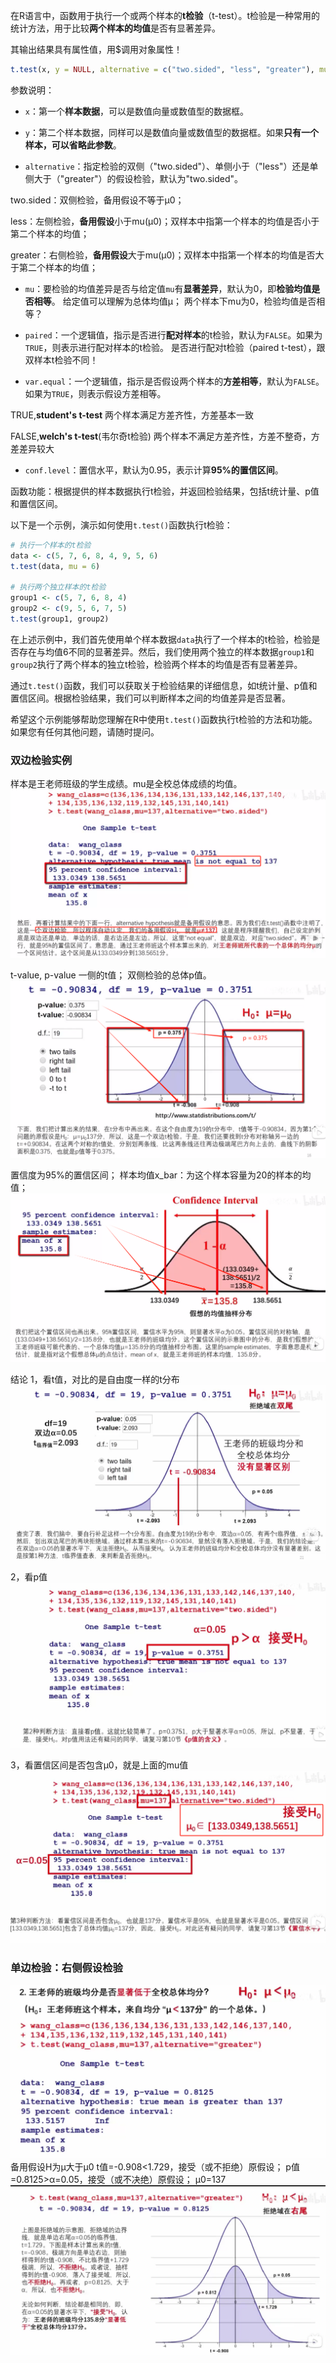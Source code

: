 在R语言中，函数用于执行一个或两个样本的**t检验**（t-test）。t检验是一种常用的统计方法，用于比较**两个样本的均值**是否有显著差异。

其输出结果具有属性值，用$调用对象属性！

```R
t.test(x, y = NULL, alternative = c("two.sided", "less", "greater"), mu = 0, paired = FALSE, var.equal = FALSE, conf.level = 0.95)
```

参数说明：

- `x`：第一个**样本数据**，可以是数值向量或数值型的数据框。

- `y`：第二个样本数据，同样可以是数值向量或数值型的数据框。如果**只有一个样本，可以省略此参数**。

- `alternative`：指定检验的双侧（"two.sided"）、单侧小于（"less"）还是单侧大于（"greater"）的假设检验，默认为"two.sided"。

two.sided：双侧检验，备用假设不等于μ0；

less：左侧检验，**备用假设**小于mu(μ0)；双样本中指第一个样本的均值是否小于第二个样本的均值；

greater：右侧检验，**备用假设**大于mu(μ0)；双样本中指第一个样本的均值是否大于第二个样本的均值；

- `mu`：要检验的均值差异是否与给定值`mu`有**显著差异**，默认为0，即**检验均值是否相等**。
给定值可以理解为总体均值μ；
两个样本下mu为0，检验均值是否相等？

- `paired`：一个逻辑值，指示是否进行**配对样本**的t检验，默认为`FALSE`。如果为`TRUE`，则表示进行配对样本的t检验。
是否进行配对t检验（paired t-test），跟双样本t检验不同！

- `var.equal`：一个逻辑值，指示是否假设两个样本的**方差相等**，默认为`FALSE`。如果为`TRUE`，则表示假设方差相等。

TRUE,**student's t-test** 两个样本满足方差齐性，方差基本一致

FALSE,**welch's t-test**(韦尔奇t检验) 两个样本不满足方差齐性，方差不整奇，方差差异较大


- `conf.level`：置信水平，默认为0.95，表示计算**95%的置信区间**。

函数功能：根据提供的样本数据执行t检验，并返回检验结果，包括t统计量、p值和置信区间。

以下是一个示例，演示如何使用`t.test()`函数执行t检验：
```R
# 执行一个样本的t检验
data <- c(5, 7, 6, 8, 4, 9, 5, 6)
t.test(data, mu = 6)

# 执行两个独立样本的t检验
group1 <- c(5, 7, 6, 8, 4)
group2 <- c(9, 5, 6, 7, 5)
t.test(group1, group2)
```
在上述示例中，我们首先使用单个样本数据`data`执行了一个样本的t检验，检验是否存在与均值6不同的显著差异。然后，我们使用两个独立的样本数据`group1`和`group2`执行了两个样本的独立t检验，检验两个样本的均值是否有显著差异。

通过`t.test()`函数，我们可以获取关于检验结果的详细信息，如t统计量、p值和置信区间。根据检验结果，我们可以判断样本之间的均值差异是否显著。

希望这个示例能够帮助您理解在R中使用`t.test()`函数执行t检验的方法和功能。如果您有任何其他问题，请随时提问。


### 双边检验实例
样本是王老师班级的学生成绩。mu是全校总体成绩的均值。
![Pasted image 20231113115136](attachments/Pasted%20image%2020231113115136.png)

t-value, p-value
一侧的t值；
双侧检验的总体p值。
![Pasted image 20231113114711](attachments/Pasted%20image%2020231113114711.png)

置信度为95%的置信区间；
样本均值x_bar：为这个样本容量为20的样本的均值；
![Pasted image 20231113114952](attachments/Pasted%20image%2020231113114952.png)

结论
1，看t值，对比的是自由度一样的t分布
![Pasted image 20231113115527](attachments/Pasted%20image%2020231113115527.png)

2，看p值
![Pasted image 20231113122847](attachments/Pasted%20image%2020231113122847.png)


3，看置信区间是否包含μ0，就是上面的mu值
![Pasted image 20231113122835](attachments/Pasted%20image%2020231113122835.png)


### 单边检验：右侧假设检验
![Pasted image 20231113125340](attachments/Pasted%20image%2020231113125340.png)
备用假设H为μ大于μ0
t值=-0.908<1.729，接受（或不拒绝）原假设；
p值=0.8125>α=0.05，接受（或不决绝）原假设；
μ0=137
![Pasted image 20231113124341](attachments/Pasted%20image%2020231113124341.png)